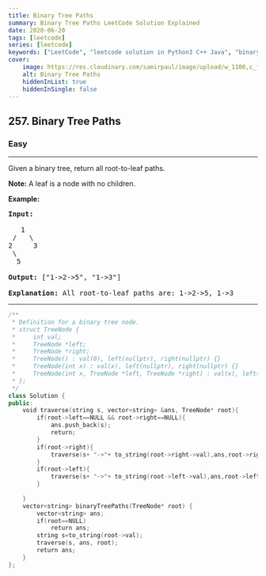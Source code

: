 ```yaml
---
title: Binary Tree Paths
summary: Binary Tree Paths LeetCode Solution Explained
date: 2020-06-20
tags: [leetcode]
series: [leetcode]
keywords: ["LeetCode", "leetcode solution in Python3 C++ Java", "binary-tree-paths LeetCode Solution Explained"]
cover:
    image: https://res.cloudinary.com/samirpaul/image/upload/w_1100,c_fit,co_rgb:FFFFFF,l_text:Arial_75_bold:Binary Tree Paths - Solution Explained/problem-solving.webp
    alt: Binary Tree Paths
    hiddenInList: true
    hiddenInSingle: false
---
```



<h2>257. Binary Tree Paths</h2><h3>Easy</h3><hr><div><p>Given a binary tree, return all root-to-leaf paths.</p>

<p><strong>Note:</strong>&nbsp;A leaf is a node with no children.</p>

<p><strong>Example:</strong></p>

<pre><strong>Input:</strong>

   1
 /   \
2     3
 \
  5

<strong>Output:</strong> ["1-&gt;2-&gt;5", "1-&gt;3"]

<strong>Explanation:</strong> All root-to-leaf paths are: 1-&gt;2-&gt;5, 1-&gt;3
</pre></div>

---




```cpp
/**
 * Definition for a binary tree node.
 * struct TreeNode {
 *     int val;
 *     TreeNode *left;
 *     TreeNode *right;
 *     TreeNode() : val(0), left(nullptr), right(nullptr) {}
 *     TreeNode(int x) : val(x), left(nullptr), right(nullptr) {}
 *     TreeNode(int x, TreeNode *left, TreeNode *right) : val(x), left(left), right(right) {}
 * };
 */
class Solution {
public:
    void traverse(string s, vector<string> &ans, TreeNode* root){
        if(root->left==NULL && root->right==NULL){
            ans.push_back(s);
            return;
        }
        if(root->right){
            traverse(s+ "->"+ to_string(root->right->val),ans,root->right);
        }
        if(root->left){
            traverse(s+ "->"+ to_string(root->left->val),ans,root->left);
        }
        
    }
    vector<string> binaryTreePaths(TreeNode* root) {
        vector<string> ans;
        if(root==NULL)
            return ans;
        string s=to_string(root->val);
        traverse(s, ans, root);
        return ans;  
    }
};

```
